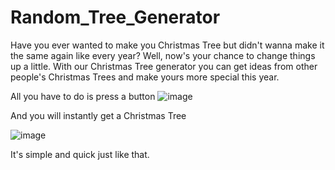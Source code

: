 # Random_Tree_Generator

Have you ever wanted to make you Christmas Tree but didn't wanna make it the same again like every year?
Well, now's your chance to change things up a little.
With our Christmas Tree generator you can get ideas from other people's Christmas Trees and make yours more special this year.


All you have to do is press a button
![image](https://github.com/Trifu-Cosmin/Random_Tree_Generator/assets/139135794/dea9ce53-ab4c-4d29-87c6-a589b31bc29f)


And you will instantly get a Christmas Tree 

![image](https://github.com/Trifu-Cosmin/Random_Tree_Generator/assets/139135794/e8aabb26-a249-480a-9fa6-8c38b39ff608)


It's simple and quick just like that.
